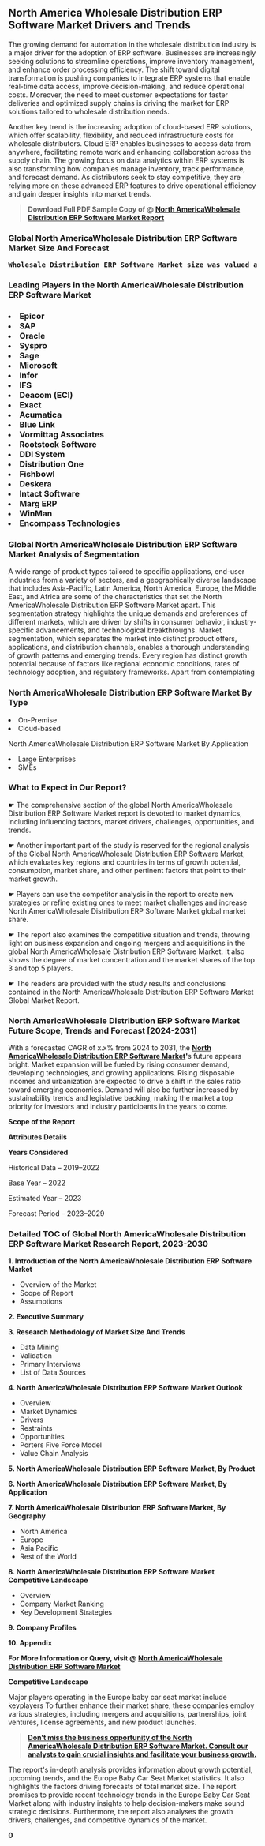 <p><h2>North America Wholesale Distribution ERP Software Market Drivers and Trends</h2><p>The growing demand for automation in the wholesale distribution industry is a major driver for the adoption of ERP software. Businesses are increasingly seeking solutions to streamline operations, improve inventory management, and enhance order processing efficiency. The shift toward digital transformation is pushing companies to integrate ERP systems that enable real-time data access, improve decision-making, and reduce operational costs. Moreover, the need to meet customer expectations for faster deliveries and optimized supply chains is driving the market for ERP solutions tailored to wholesale distribution needs.</p><p>Another key trend is the increasing adoption of cloud-based ERP solutions, which offer scalability, flexibility, and reduced infrastructure costs for wholesale distributors. Cloud ERP enables businesses to access data from anywhere, facilitating remote work and enhancing collaboration across the supply chain. The growing focus on data analytics within ERP systems is also transforming how companies manage inventory, track performance, and forecast demand. As distributors seek to stay competitive, they are relying more on these advanced ERP features to drive operational efficiency and gain deeper insights into market trends.</p></p><blockquote id="" class=""><strong>Download Full PDF Sample Copy of @&nbsp;<a href="https://www.verifiedmarketreports.com/download-sample/?rid=219592&utm_source=GitHub-Jan&utm_medium=260" target="_blank">North AmericaWholesale Distribution ERP Software Market Report</a>&nbsp;&nbsp;</strong></blockquote><h3 id="" class=""><strong>Global&nbsp;North AmericaWholesale Distribution ERP Software Market Size And Forecast</strong></h3><pre class="reader-text-block__code-block"><strong>Wholesale Distribution ERP Software Market size was valued at USD 6.5 Billion in 2022 and is projected to reach USD 12 Billion by 2030, growing at a CAGR of 8.4% from 2024 to 2030.</strong></pre><h3 id="" class="">Leading Players in the&nbsp;North AmericaWholesale Distribution ERP Software Market</h3><h3 class=""></Li><Li>Epicor</Li><Li> SAP</Li><Li> Oracle</Li><Li> Syspro</Li><Li> Sage</Li><Li> Microsoft</Li><Li> Infor</Li><Li> IFS</Li><Li> Deacom (ECI)</Li><Li> Exact</Li><Li> Acumatica</Li><Li> Blue Link</Li><Li> Vormittag Associates</Li><Li> Rootstock Software</Li><Li> DDI System</Li><Li> Distribution One</Li><Li> Fishbowl</Li><Li> Deskera</Li><Li> Intact Software</Li><Li> Marg ERP</Li><Li> WinMan</Li><Li> Encompass Technologies</h3><h3 id="" class="">Global&nbsp;North AmericaWholesale Distribution ERP Software Market Analysis of Segmentation</h3><p id="" class="">A wide range of product types tailored to specific applications, end-user industries from a variety of sectors, and a geographically diverse landscape that includes Asia-Pacific, Latin America, North America, Europe, the Middle East, and Africa are some of the characteristics that set the North AmericaWholesale Distribution ERP Software Market apart. This segmentation strategy highlights the unique demands and preferences of different markets, which are driven by shifts in consumer behavior, industry-specific advancements, and technological breakthroughs. Market segmentation, which separates the market into distinct product offers, applications, and distribution channels, enables a thorough understanding of growth patterns and emerging trends. Every region has distinct growth potential because of factors like regional economic conditions, rates of technology adoption, and regulatory frameworks. Apart from contemplating</p><h3 id="" class="">North AmericaWholesale Distribution ERP Software Market&nbsp;By Type</h3><p></Li><Li>On-Premise</Li><Li> Cloud-based</p><div class="" data-test-id=""><p>North AmericaWholesale Distribution ERP Software Market&nbsp;By Application</p></div><p class=""></Li><Li>Large Enterprises</Li><Li> SMEs</p><div class="" data-test-id=""><h3><span class="">What to Expect in Our Report?</span></h3></div><div class="" data-test-id=""><p><span class="">☛ The comprehensive section of the global North AmericaWholesale Distribution ERP Software Market report is devoted to market dynamics, including influencing factors, market drivers, challenges, opportunities, and trends.</span></p></div><div class="" data-test-id=""><p><span class="">☛ Another important part of the study is reserved for the regional analysis of the Global North AmericaWholesale Distribution ERP Software Market, which evaluates key regions and countries in terms of growth potential, consumption, market share, and other pertinent factors that point to their market growth.</span></p></div><div class="" data-test-id=""><p><span class="">☛ Players can use the competitor analysis in the report to create new strategies or refine existing ones to meet market challenges and increase North AmericaWholesale Distribution ERP Software Market global market share.</span></p></div><div class="" data-test-id=""><p><span class="">☛ The report also examines the competitive situation and trends, throwing light on business expansion and ongoing mergers and acquisitions in the global North AmericaWholesale Distribution ERP Software Market. It also shows the degree of market concentration and the market shares of the top 3 and top 5 players.</span></p></div><div class="" data-test-id=""><p><span class="">☛ The readers are provided with the study results and conclusions contained in the North AmericaWholesale Distribution ERP Software Market Global Market Report.</span></p></div><div class="" data-test-id=""><h3><span class="">North AmericaWholesale Distribution ERP Software Market Future Scope, Trends and Forecast [2024-2031]</span></h3></div><div class="" data-test-id=""><p><span class="">With a forecasted CAGR of x.x% from 2024 to 2031, the <strong><a href="https://www.verifiedmarketreports.com/download-sample/?rid=219592&utm_source=GitHub-Jan&utm_medium=260" target="_blank">North AmericaWholesale Distribution ERP Software Market</a>'</strong>s future appears bright. Market expansion will be fueled by rising consumer demand, developing technologies, and growing applications. Rising disposable incomes and urbanization are expected to drive a shift in the sales ratio toward emerging economies. Demand will also be further increased by sustainability trends and legislative backing, making the market a top priority for investors and industry participants in the years to come.</span></p><p id="ember66" class="ember-view reader-text-block__paragraph"><strong>Scope of the Report</strong></p><p id="ember67" class="ember-view reader-text-block__paragraph"><strong>Attributes Details</strong></p><p id="ember68" class="ember-view reader-text-block__paragraph"><strong>Years Considered</strong></p><p id="ember69" class="ember-view reader-text-block__paragraph">Historical Data &ndash; 2019&ndash;2022</p><p id="ember70" class="ember-view reader-text-block__paragraph">Base Year &ndash; 2022</p><p id="ember71" class="ember-view reader-text-block__paragraph">Estimated Year &ndash; 2023</p><p id="ember72" class="ember-view reader-text-block__paragraph">Forecast Period &ndash; 2023&ndash;2029</p></div><h3 id="" class="">Detailed TOC of Global North AmericaWholesale Distribution ERP Software Market Research Report, 2023-2030</h3><p id="" class=""><strong>1. Introduction of the North AmericaWholesale Distribution ERP Software Market</strong></p><ul><li>Overview of the Market</li><li>Scope of Report</li><li>Assumptions</li></ul><p id="" class=""><strong>2. Executive Summary</strong></p><p id="" class=""><strong>3. Research Methodology of Market Size And Trends</strong></p><ul><li>Data Mining</li><li>Validation</li><li>Primary Interviews</li><li>List of Data Sources</li></ul><p id="" class=""><strong>4. North AmericaWholesale Distribution ERP Software Market Outlook</strong></p><ul><li>Overview</li><li>Market Dynamics</li><li>Drivers</li><li>Restraints</li><li>Opportunities</li><li>Porters Five Force Model</li><li>Value Chain Analysis</li></ul><p id="" class=""><strong>5. North AmericaWholesale Distribution ERP Software Market, By Product</strong></p><p id="" class=""><strong>6. North AmericaWholesale Distribution ERP Software Market, By Application</strong></p><p id="" class=""><strong>7. North AmericaWholesale Distribution ERP Software Market, By Geography</strong></p><ul><li>North America</li><li>Europe</li><li>Asia Pacific</li><li>Rest of the World</li></ul><p id="" class=""><strong>8. North AmericaWholesale Distribution ERP Software Market Competitive Landscape</strong></p><ul><li>Overview</li><li>Company Market Ranking</li><li>Key Development Strategies</li></ul><p id="" class=""><strong>9. Company Profiles</strong></p><p id="" class=""><strong>10. Appendix</strong></p><p><strong>For More Information or Query, visit&nbsp;@ <a href="https://www.verifiedmarketreports.com/product/wholesale-distribution-erp-software-market/" target="_blank">North AmericaWholesale Distribution ERP Software Market</a></strong></p><p id="ember61" class="ember-view reader-text-block__paragraph"><strong>Competitive Landscape</strong></p><p id="ember62" class="ember-view reader-text-block__paragraph">Major players operating in the Europe baby car seat market include keyplayers To further enhance their market share, these companies employ various strategies, including mergers and acquisitions, partnerships, joint ventures, license agreements, and new product launches.</p><blockquote id="ember63" class="ember-view reader-text-block__blockquote"><strong><a href="https://www.verifiedmarketreports.com/download-sample/?rid=219592&utm_source=GitHub-Jan&utm_medium=260" target="_blank">Don&rsquo;t miss the business opportunity of the North AmericaWholesale Distribution ERP Software Market. Consult our analysts to gain crucial insights and facilitate your business growth.</a></strong></blockquote><p id="ember64" class="ember-view reader-text-block__paragraph">The report's in-depth analysis provides information about growth potential, upcoming trends, and the Europe Baby Car Seat Market statistics. It also highlights the factors driving forecasts of total market size. The report promises to provide recent technology trends in the Europe Baby Car Seat Market along with industry insights to help decision-makers make sound strategic decisions. Furthermore, the report also analyses the growth drivers, challenges, and competitive dynamics of the market.</p><p class="ember-view reader-text-block__paragraph"><strong>0</strong></p>
